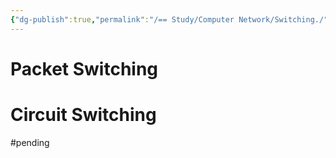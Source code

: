 ```yaml
---
{"dg-publish":true,"permalink":"/== Study/Computer Network/Switching./","created":"2023-12-19T00:46:36.000+09:00","updated":"2025-01-14T15:33:44.000+09:00"}
---
```



# Packet Switching

# Circuit Switching

#pending 